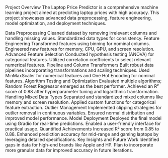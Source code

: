 Project Overview
The Laptop Price Predictor is a comprehensive machine learning project aimed at predicting laptop prices with high accuracy. This project showcases advanced data preprocessing, feature engineering, model optimization, and deployment techniques.

Data Preprocessing
Cleaned dataset by removing irrelevant columns and handling missing values.
Standardized data types for consistency.
Feature Engineering
Transformed features using binning for nominal columns.
Engineered new features for memory, CPU, GPU, and screen resolution.
Advanced Feature Selection
Conducted hypothesis testing (ANOVA) for categorical features.
Utilized correlation coefficients to select relevant numerical features.
Pipeline and Column Transformers
Built robust data pipelines incorporating transformations and scaling techniques.
Used MinMaxScaler for numerical features and One Hot Encoding for nominal features.
Algorithm Testing and Optimization
Evaluated multiple algorithms; Random Forest Regressor emerged as the best performer.
Achieved an R² score of 0.88 after hyperparameter tuning and logarithmic transformation.
Handling Mixed Data Types
Separated and standardized mixed columns like memory and screen resolution.
Applied custom functions for categorical feature extraction.
Outlier Management
Implemented clipping strategies for outlier removal in continuous variables.
Ensured normal distribution and improved model performance.
Model Deployment
Deployed the final model using Gradio for real-time predictions.
Enabled a user-friendly interface for practical usage.
Quantified Achievements
Increased R² score from 0.85 to 0.88.
Enhanced prediction accuracy for mid-range and gaming laptops by leveraging detailed specifications.
Key Insights and Future Work
Identified gaps in data for high-end brands like Apple and HP.
Plan to incorporate more granular data for improved accuracy in future iterations.
